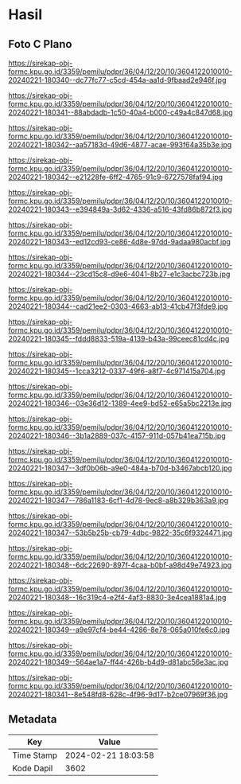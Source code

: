 # Hasil

## Foto C Plano

https://sirekap-obj-formc.kpu.go.id/3359/pemilu/pdpr/36/04/12/20/10/3604122010010-20240221-180340--dc77fc77-c5cd-454a-aa1d-9fbaad2e946f.jpg

https://sirekap-obj-formc.kpu.go.id/3359/pemilu/pdpr/36/04/12/20/10/3604122010010-20240221-180341--88abdadb-1c50-40a4-b000-c49a4c847d68.jpg

https://sirekap-obj-formc.kpu.go.id/3359/pemilu/pdpr/36/04/12/20/10/3604122010010-20240221-180342--aa57183d-49d6-4877-acae-993f64a35b3e.jpg

https://sirekap-obj-formc.kpu.go.id/3359/pemilu/pdpr/36/04/12/20/10/3604122010010-20240221-180342--e21228fe-6ff2-4765-91c9-6727578faf94.jpg

https://sirekap-obj-formc.kpu.go.id/3359/pemilu/pdpr/36/04/12/20/10/3604122010010-20240221-180343--e394849a-3d62-4336-a516-43fd86b872f3.jpg

https://sirekap-obj-formc.kpu.go.id/3359/pemilu/pdpr/36/04/12/20/10/3604122010010-20240221-180343--ed12cd93-ce86-4d8e-97dd-9adaa980acbf.jpg

https://sirekap-obj-formc.kpu.go.id/3359/pemilu/pdpr/36/04/12/20/10/3604122010010-20240221-180344--23cd15c8-d9e6-4041-8b27-e1c3acbc723b.jpg

https://sirekap-obj-formc.kpu.go.id/3359/pemilu/pdpr/36/04/12/20/10/3604122010010-20240221-180344--cad21ee2-0303-4663-ab13-41cb47f3fde9.jpg

https://sirekap-obj-formc.kpu.go.id/3359/pemilu/pdpr/36/04/12/20/10/3604122010010-20240221-180345--fddd8833-519a-4139-b43a-99ceec81cd4c.jpg

https://sirekap-obj-formc.kpu.go.id/3359/pemilu/pdpr/36/04/12/20/10/3604122010010-20240221-180345--1cca3212-0337-49f6-a8f7-4c971415a704.jpg

https://sirekap-obj-formc.kpu.go.id/3359/pemilu/pdpr/36/04/12/20/10/3604122010010-20240221-180346--03e36d12-1389-4ee9-bd52-e65a5bc2213e.jpg

https://sirekap-obj-formc.kpu.go.id/3359/pemilu/pdpr/36/04/12/20/10/3604122010010-20240221-180346--3b1a2889-037c-4157-911d-057b41ea715b.jpg

https://sirekap-obj-formc.kpu.go.id/3359/pemilu/pdpr/36/04/12/20/10/3604122010010-20240221-180347--3df0b06b-a9e0-484a-b70d-b3467abcb120.jpg

https://sirekap-obj-formc.kpu.go.id/3359/pemilu/pdpr/36/04/12/20/10/3604122010010-20240221-180347--786a1183-6cf1-4d78-9ec8-a8b329b363a9.jpg

https://sirekap-obj-formc.kpu.go.id/3359/pemilu/pdpr/36/04/12/20/10/3604122010010-20240221-180347--53b5b25b-cb79-4dbc-9822-35c6f9324471.jpg

https://sirekap-obj-formc.kpu.go.id/3359/pemilu/pdpr/36/04/12/20/10/3604122010010-20240221-180348--6dc22690-897f-4caa-b0bf-a98d49e74923.jpg

https://sirekap-obj-formc.kpu.go.id/3359/pemilu/pdpr/36/04/12/20/10/3604122010010-20240221-180348--16c319c4-e2f4-4af3-8830-3e4cea1881a4.jpg

https://sirekap-obj-formc.kpu.go.id/3359/pemilu/pdpr/36/04/12/20/10/3604122010010-20240221-180349--a9e97cf4-be44-4286-8e78-065a010fe6c0.jpg

https://sirekap-obj-formc.kpu.go.id/3359/pemilu/pdpr/36/04/12/20/10/3604122010010-20240221-180349--564ae1a7-ff44-426b-b4d9-d81abc56e3ac.jpg

https://sirekap-obj-formc.kpu.go.id/3359/pemilu/pdpr/36/04/12/20/10/3604122010010-20240221-180341--8e548fd8-628c-4f96-9d17-b2ce07969f36.jpg


## Metadata

| Key        | Value               |
| ---------- | ------------------- |
| Time Stamp | 2024-02-21 18:03:58 |
| Kode Dapil | 3602                |



